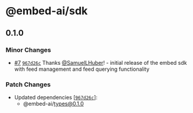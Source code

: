 # @embed-ai/sdk

## 0.1.0

### Minor Changes

- [#7](https://github.com/ZKAI-Network/embed-sdk/pull/7) [`967d26c`](https://github.com/ZKAI-Network/embed-sdk/commit/967d26ccb7d4e053af9229ddc7b6c338c907df07) Thanks [@SamuelLHuber](https://github.com/SamuelLHuber)! - initial release of the embed sdk with feed management and feed querying functionality

### Patch Changes

- Updated dependencies [[`967d26c`](https://github.com/ZKAI-Network/embed-sdk/commit/967d26ccb7d4e053af9229ddc7b6c338c907df07)]:
  - @embed-ai/types@0.1.0
